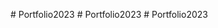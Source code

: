   #   P o r t f o l i o 2 0 2 3 
 
 #   P o r t f o l i o 2 0 2 3 
 
 #   P o r t f o l i o 2 0 2 3 
 
 
